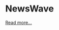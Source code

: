 <h1>NewsWave</h1>
<p><a href="/BasicWebDesign/NewsArticle.html" target="blank">Read more...</a></p>

